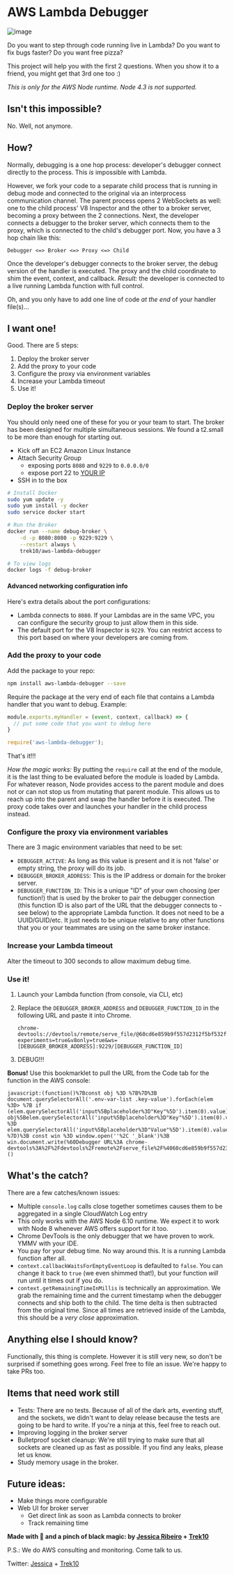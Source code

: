 # AWS Lambda Debugger

![image](https://user-images.githubusercontent.com/1966409/30458183-6e14b2d4-9978-11e7-8808-7e4950509823.png)

Do you want to step through code running live in Lambda? Do you want to fix bugs faster?
Do you want free pizza?

This project will help you with the first 2 questions. When you show it to a friend,
you might get that 3rd one too :)

*This is only for the AWS Node runtime. Node 4.3 is not supported.*

## Isn't this impossible?

No. Well, not anymore.

## How?

Normally, debugging is a one hop process: developer's debugger connect directly to the process. This *is* impossible with Lambda.

However, we fork your code to a separate child process that is
running in debug mode and connected to the original via an interprocess communication
channel. The parent process opens 2 WebSockets as well: one to the child process'
V8 Inspector and the other to a broker server, becoming a proxy between the 2
connections. Next, the developer connects a debugger to the broker server, which
connects them to the proxy, which is connected to the child's debugger port.
Now, you have a 3 hop chain like this:

```
Debugger <=> Broker <=> Proxy <=> Child
```

Once the developer's debugger connects to the broker server, the debug
version of the handler is executed. The proxy and the child coordinate to
shim the event, context, and callback. *Result:* the developer is connected
to a live running Lambda function with full control.

Oh, and you only have to add one line of code *at the end* of your handler file(s)...

## I want one!

Good. There are 5 steps:

1. Deploy the broker server
2. Add the proxy to your code
3. Configure the proxy via environment variables
4. Increase your Lambda timeout
5. Use it!

### Deploy the broker server

You should only need one of these for you or your team to start. The broker has
been designed for multiple simultaneous sessions. We found a t2.small to be more
than enough for starting out.

- Kick off an EC2 Amazon Linux Instance
- Attach Security Group
  - exposing ports `8080` and `9229` to `0.0.0.0/0`
  - expose port 22 to [YOUR IP](https://www.google.com/search?q=whats+my+ip)
- SSH in to the box

```bash
# Install Docker
sudo yum update -y
sudo yum install -y docker
sudo service docker start

# Run the Broker
docker run --name debug-broker \
    -d -p 8080:8080 -p 9229:9229 \
    --restart always \
    trek10/aws-lambda-debugger

# To view logs
docker logs -f debug-broker
```

#### Advanced networking configuration info

Here's extra details about the port configurations:

- Lambda connects to `8080`. If your Lambdas are in the same VPC,
you can configure the security group to just allow them in this side.
- The default port for the V8 Inspector is `9229`. You can restrict access
to this port based on where your developers are coming from.

### Add the proxy to your code

Add the package to your repo:

```bash
npm install aws-lambda-debugger --save
```

Require the package at the very end of each file that contains a Lambda handler
that you want to debug. Example:

```javascript
module.exports.myHandler = (event, context, callback) => {
  // put some code that you want to debug here
}

require('aws-lambda-debugger');
```

That's it!!!

*How the magic works:* By putting the `require` call at the end of the module, it is the last thing to be evaluated before the module is loaded by Lambda. For whatever reason, Node provides access to the parent module and does not or can not stop us from mutating that parent module. This allows us to reach up into the parent and swap the handler before it is executed. The proxy code takes over and launches your handler in the child process instead.

### Configure the proxy via environment variables

There are 3 magic environment variables that need to be set:

- `DEBUGGER_ACTIVE`: As long as this value is present and it is not 'false'
or empty string, the proxy will do its job.
- `DEBUGGER_BROKER_ADDRESS`: This is the IP address or domain for the broker server.
- `DEBUGGER_FUNCTION_ID`: This is a unique "ID" of your own choosing (per function!)
that is used by the broker to pair the debugger connection (this function ID is also
part of the URL that the debugger connects to - see below) to the appropriate Lambda
function. It does not need to be a UUID/GUID/etc. It just needs to be unique relative
to any other functions that you or your teammates are using on the same broker instance.

### Increase your Lambda timeout

Alter the timeout to 300 seconds to allow maximum debug time.

### Use it!

1. Launch your Lambda function (from console, via CLI, etc)
2. Replace the `DEBUGGER_BROKER_ADDRESS` and `DEBUGGER_FUNCTION_ID` in the following URL
and paste it into Chrome.

    ```
    chrome-devtools://devtools/remote/serve_file/@60cd6e859b9f557d2312f5bf532f6aec5f284980/inspector.html?experiments=true&v8only=true&ws=[DEBUGGER_BROKER_ADDRESS]:9229/[DEBUGGER_FUNCTION_ID]
    ```

3. DEBUG!!!

**Bonus!** Use this bookmarklet to pull the URL from the Code tab for the function in the AWS console:

```
javascript:(function()%7Bconst obj %3D %7B%7D%3B document.querySelectorAll('.env-var-list .key-value').forEach(elem %3D> %7B if (elem.querySelectorAll('input%5Bplaceholder%3D"Key"%5D').item(0).value) obj%5Belem.querySelectorAll('input%5Bplaceholder%3D"Key"%5D').item(0).value%5D %3D elem.querySelectorAll('input%5Bplaceholder%3D"Value"%5D').item(0).value %7D)%3B const win %3D window.open(''%2C '_blank')%3B win.document.write(%60Debugger URL%3A chrome-devtools%3A%2F%2Fdevtools%2Fremote%2Fserve_file%2F%4060cd6e859b9f557d2312f5bf532f6aec5f284980%2Finspector.html%3Fexperiments%3Dtrue%26v8only%3Dtrue%26ws%3D%24%7Bobj.DEBUGGER_BROKER_ADDRESS%7D%3A9229%2F%24%7Bobj.DEBUGGER_FUNCTION_ID%7D%60)%7D)()
```

## What's the catch?

There are a few catches/known issues:

- Multiple `console.log` calls close together sometimes causes them to be
aggregated in a single CloudWatch Log entry
- This only works with the AWS Node 6.10 runtime. We expect it to work with
Node 8 whenever AWS offers support for it too.
- Chrome DevTools is the only debugger that we have proven to work. YMMV with
your IDE.
- You pay for your debug time. No way around this. It is a running Lambda
function after all.
- `context.callbackWaitsForEmptyEventLoop` is defaulted to `false`. You can
change it back to `true` (we even shimmed that!), but your function *will*
run until it times out if you do.
- `context.getRemainingTimeInMillis` is technically an approximation. We
grab the remaining time and the current timestamp when the debugger connects
and ship both to the child. The time delta is then subtracted from the original
time. Since all times are retrieved inside of the Lambda, this should be a
*very close* approximation.

## Anything else I should know?

Functionally, this thing is complete. However it is still very new,
so don't be surprised if something goes wrong. Feel free to file an issue.
We're happy to take PRs too.

## Items that need work still

- Tests: There are no tests. Because of all of the dark arts, eventing stuff,
and the sockets, we didn't want to delay release because the tests are going
to be hard to write. If you're a ninja at this, feel free to reach out.
- Improving logging in the broker server
- Bulletproof socket cleanup: We're still trying to make sure that all sockets
are cleaned up as fast as possible. If you find any leaks, please let us know.
- Study memory usage in the broker.

## Future ideas:

- Make things more configurable
- Web UI for broker server
  - Get direct link as soon as Lambda connects to broker
  - Track remaining time

**Made with :gift_heart: and a pinch of black magic: by [Jessica Ribeiro](https://github.com/azurelogic) + [Trek10](https://www.trek10.com/)**

P.S.: We do AWS consulting and monitoring. Come talk to us.

Twitter: [Jessica](https://twitter.com/azurelogic) + [Trek10](https://twitter.com/trek10inc)
